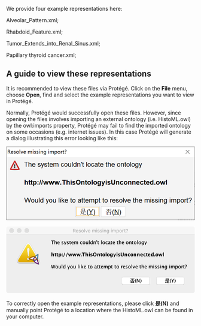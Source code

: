 We provide four example representations here:

Alveolar_Pattern.xml;

Rhabdoid_Feature.xml;

Tumor_Extends_into_Renal_Sinus.xml;

Papillary thyroid cancer.xml;



## A guide to view these representations

It is recommended to view these files via Protégé. Click on the **File** menu, choose **Open**, find and select the example representations you want to view in Protégé. 

Normally, Protégé would successfully open these files. However, since opening the files involves importing an external ontology (i.e. HistoML.owl) by the owl:imports property, Protégé may fail to find the imported ontology on some occasions (e.g. internet issues). In this case Protégé will generate a dialog illustrating this error looking like this:

![image-20211105093951604](https://github.com/Peiliang/HistoML/blob/master/Specification/Level1/Representation_Examples/image-20211105093951604.png)

![img](https://github.com/Peiliang/HistoML/blob/master/Specification/Level1/Representation_Examples/%7B5A4437AC-0105-8CB7-14FD-DE63758DFEFD%7D.png)

To correctly open the example representations, please click **是(N)** and manually point Protégé to a location where the HistoML.owl can be found in your computer.
